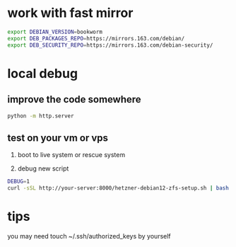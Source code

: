 # work with fast mirror

```bash
export DEBIAN_VERSION=bookworm
export DEB_PACKAGES_REPO=https://mirrors.163.com/debian/
export DEB_SECURITY_REPO=https://mirrors.163.com/debian-security/
```

# local debug

## improve the code somewhere
```bash
python -m http.server
```

## test on your vm or vps
1. boot to live system or rescue system
<!-- 2. prepare(needed?)
```bash
tee /etc/sysctl.d/10-bbr.conf <<EOF
net.core.default_qdisc=fq
net.ipv4.tcp_congestion_control=bbr
EOF
sysctl --system
``` -->
2. debug new script
```bash
DEBUG=1
curl -sSL http://your-server:8000/hetzner-debian12-zfs-setup.sh | bash
```

# tips
you may need touch ~/.ssh/authorized_keys by yourself